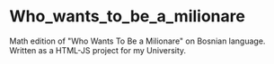# Who_wants_to_be_a_milionare
Math edition of "Who Wants To Be a Milionare" on Bosnian language.  
Written as a HTML-JS project for my University.
